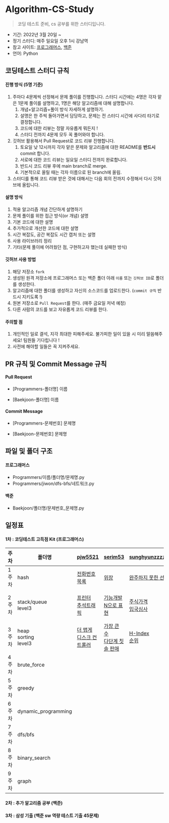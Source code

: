 # Algorithm-CS-Study

> 코딩 테스트 준비, cs 공부를 위한 스터디입니다. 

- 기간: 2022년 3월 20일 ~
- 정기 스터디: 매주 일요일 오후 1시 강남역 
- 참고 사이트: [프로그래머스](https://programmers.co.kr/learn/challenges), [백준](https://www.acmicpc.net/)
- 언어: Python

## 코딩테스트 스터디 규칙 

#### 진행 방식 (5명 기준)
1. 주마다 4문제씩 선정해서 문제 풀이를 진행합니다. 스터디 시간에는 4명은 각자 맡은 1문제 풀이를 설명하고, 1명은 해당 알고리즘에 대해 설명합니다. 
   1. 개념+알고리즘+풀이 방식 자세하게 설명하기. 
   2. 설명은 한 주씩 돌아가면서 담당하고, 문제는 전 스터디 시간에 사다리 타기로 결정합니다. 
   3. 코드에 대한 리뷰는 정말 자유롭게 뭐든지 ! 
   4. 스터디 전까지 4문제 모두 꼭 풀어와야 합니다. 
2. 깃허브 활용해서 Pull Request로 코드 리뷰 진행합니다. 
   1. 토요일 낮 12시까지 각자 맡은 문제와 알고리즘에 대한 README를 **반드시** commit 합니다.
   3. 서로에 대한 코드 리뷰는 일요일 스터디 전까지 완료합니다. 
   4. 반드시 코드 리뷰 후에 main branch로 merge.
   5. 기본적으로 올릴 때는 각자 이름으로 된 branch에 올림.
3. 스터디를 통해 코드 리뷰 받은 것에 대해서는 다음 회의 전까지 수정해서 다시 깃허브에 올립니다.

#### 설명 방식
1. 적용 알고리즘 개념 간단하게 설명하기
2. 문제 풀이를 위한 접근 방식(or 개념) 설명
3. 기본 코드에 대한 설명
4. 추가적으로 개선한 코드에 대한 설명
5. 시간 복잡도, 공간 복잡도 시간 캡처 또는 설명
6. 사용 라이브러리 정리
7. 기타(문제 풀이에 어려웠던 점, 구현하고자 했는데 실패한 방식)

#### 깃허브 사용 방법
1. 해당 저장소 `fork` 
2. 생성된 원격 저장소에 프로그래머스 또는 백준 폴더 아래 `이름` 또는 `깃허브 ID`로 폴더를 생성한다. 
3. 알고리즘에 대한 폴더를 생성하고 자신의 소스코드를 업로드한다. (`commit 규칙` 반드시 지키도록 !)
4. 원본 저장소로 `Pull Request`를 한다. (매주 금요일 저녁 예정)
5. 다른 사람의 코드를 보고 자유롭게 코드 리뷰를 한다. 

#### 주의할 점 
1. 개인적인 일로 결석, 지각 최대한 피해주세요. 불가피한 일이 있을 시 미리 말씀해주세요! 팀원들 기다립니다 !
2. 사전에 해야할 일들은 꼭 지켜주세요. 
 
## PR 규칙 및 Commit Message 규칙

#### Pull Request

- [Programmers-폴더명] 이름

- [Baekjoon-폴더명] 이름

#### Commit Message

- [Programmers-문제번호] 문제명

- [Baekjoon-문제번호] 문제명

## 파일 및 폴더 구조

#### 프로그래머스

- Programmers/이름/폴더명/문제명.py
- Programmers/jiwon/dfs-bfs/네트워크.py

#### 백준

- Baekjoon/폴더명/문제번호_문제명.py

## 일정표

#### 1차 : 코딩테스트 고득점 Kit (프로그래머스)

| **주차** | **폴더명**          | **[pjw5521](https://github.com/pjw5521)**                                                   | **[serim53](https://github.com/serim53)**                                                   | **[sunghyunzzzzang](https://github.com/sunghyunzzzzang)**                | **[Lee-JaeHyuk](https://github.com/Lee-JaeHyuk)**    | **개념 설명**                               | **진행 날짜** |
| -------- | --------------- | -------------------------------------------------- | --------------------------------------------------| -------------------------------------------------- |  -------------------------------------------------- | -------------------------------------------------- |  ------------- |
| 1주차    | hash           |[전화번호 목록](https://programmers.co.kr/learn/courses/30/lessons/42577) | [위장](https://programmers.co.kr/learn/courses/30/lessons/42578)      |          [완주하지 못한 선수](https://programmers.co.kr/learn/courses/30/lessons/42576)       | [베스트앨범](https://programmers.co.kr/learn/courses/30/lessons/42579)  | [@pjw5521](https://github.com/pjw5521) | 3/27
| 2주차    | stack/queue </br> level3    | [프린터](https://programmers.co.kr/learn/courses/30/lessons/42587)</br>[추석트래픽](https://programmers.co.kr/learn/courses/30/lessons/17676)| [기능개발](https://programmers.co.kr/learn/courses/30/lessons/42586)</br> [N으로 표현](https://programmers.co.kr/learn/courses/30/lessons/42895)  | [주식가격](https://programmers.co.kr/learn/courses/30/lessons/42584)</br> [입국심사](https://programmers.co.kr/learn/courses/30/lessons/43238)                       |  [다리를 지나는 트럭](https://programmers.co.kr/learn/courses/30/lessons/42583)</br> [가장 먼 노드](https://programmers.co.kr/learn/courses/30/lessons/49189)     | [@pjw5521](https://github.com/pjw5521) | 4/3(비대면)
| 3주차    | heap </br> sorting </br>level3     | [더 맵게](https://programmers.co.kr/learn/courses/30/lessons/42626)</br> [디스크 컨트롤러](https://programmers.co.kr/learn/courses/30/lessons/42627)|   [가장 큰 수](https://programmers.co.kr/learn/courses/30/lessons/42746)</br>[다단계 칫솔 판매](https://programmers.co.kr/learn/courses/30/lessons/77486)  | [H-Index](https://programmers.co.kr/learn/courses/30/lessons/42747)</br> [순위](https://programmers.co.kr/learn/courses/30/lessons/49191) |[이중우선순위큐](https://programmers.co.kr/learn/courses/30/lessons/42628)</br>[정수 삼각형](https://programmers.co.kr/learn/courses/30/lessons/43105) || 4/9
| 4주차    | brute_force       |  |
| 5주차    |   greedy       |    |
| 6주차    |   dynamic_programming        |   |
| 7주차    | dfs/bfs   | |                                                              |  |
| 8주차    |   binary_search  |    |
| 9주차    |  graph           |  |

#### 2차 : 추가 알고리즘 공부 (백준)

#### 3차 : 삼성 기출 (백준 sw 역량 테스트 기출 45문제)


